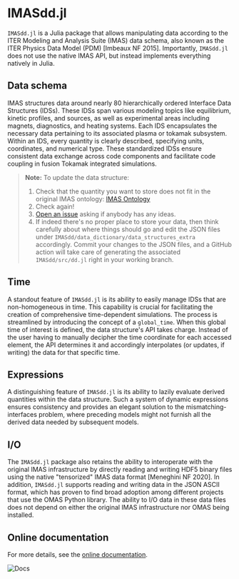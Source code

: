 # IMASdd.jl

`IMASdd.jl` is a Julia package that allows manipulating data according to the ITER Modeling and Analysis Suite (IMAS) data schema, also known as the ITER Physics Data Model (PDM) [Imbeaux NF 2015]. Importantly, `IMASdd.jl` does not use the native IMAS API, but instead implements everything natively in Julia.

## Data schema

IMAS structures data around nearly 80 hierarchically ordered Interface Data Structures (IDSs). These IDSs span various modeling topics like equilibrium, kinetic profiles, and sources, as well as experimental areas including magnets, diagnostics, and heating systems. Each IDS encapsulates the necessary data pertaining to its associated plasma or tokamak subsystem. Within an IDS, every quantity is clearly described, specifying units, coordinates, and numerical type. These standardized IDSs ensure consistent data exchange across code components and facilitate code coupling in fusion Tokamak integrated simulations.

> **Note:** To update the data structure:
>
> 1. Check that the quantity you want to store does not fit in the original IMAS ontology: [IMAS Ontology](https://gafusion.github.io/omas/schema.html)
> 2. Check again!
> 3. [Open an issue](https://github.com/ProjectTorreyPines/IMASdd.jl/issues) asking if anybody has any ideas.
> 4. If indeed there's no proper place to store your data, then think carefully about where things should go and edit the JSON files under `IMASdd/data_dictionary/data_structures_extra` accordingly. Commit your changes to the JSON files, and a GitHub action will take care of generating the associated `IMASdd/src/dd.jl` right in your working branch.

## Time

A standout feature of `IMASdd.jl` is its ability to easily manage IDSs that are non-homogeneous in time. This capability is crucial for facilitating the creation of comprehensive time-dependent simulations. The process is streamlined by introducing the concept of a `global_time`. When this global time of interest is defined, the data structure's API takes charge. Instead of the user having to manually decipher the time coordinate for each accessed element, the API determines it and accordingly interpolates (or updates, if writing) the data for that specific time.

## Expressions

A distinguishing feature of `IMASdd.jl` is its ability to lazily evaluate derived quantities within the data structure. Such a system of dynamic expressions ensures consistency and provides an elegant solution to the mismatching-interfaces problem, where preceding models might not furnish all the derived data needed by subsequent models.

## I/O

The `IMASdd.jl` package also retains the ability to interoperate with the original IMAS infrastructure by directly reading and writing HDF5 binary files using the native "tensorized" IMAS data format [Meneghini NF 2020]. In addition, `IMASdd.jl` supports reading and writing data in the JSON ASCII format, which has proven to find broad adoption among different projects that use the OMAS Python library. The ability to I/O data in these data files does not depend on either the original IMAS infrastructure nor OMAS being installed.

## Online documentation

For more details, see the [online documentation](https://projecttorreypines.github.io/IMASdd.jl/dev).

![Docs](https://github.com/ProjectTorreyPines/IMASdd.jl/actions/workflows/make_docs.yml/badge.svg)
